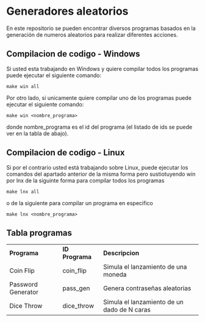 # Generadores aleatorios
En este repositorio se pueden encontrar diversos programas basados en la generación de numeros aleatorios
para realizar diferentes acciones.

## Compilacion de codigo - Windows
Si usted esta trabajando en Windows y quiere compilar todos los programas puede ejecutar el siguiente comando:

    make win all

Por otro lado, si unicamente quiere compilar uno de los programas puede ejecutar el siguiente comando:

    make win <nombre_programa>
donde nombre_programa es el id del programa (el listado de ids se puede ver en la tabla de abajo).

## Compilacion de codigo - Linux
Si por el contrario usted está trabajando sobre Linux, puede ejecutar los comandos del apartado anterior de la misma forma pero sustiotuyendo win por lnx de la siguinte forma para compilar todos los programas

    make lnx all

o de la siguiente para compilar un programa en especifico

    make lnx <nombre_programa>

## Tabla programas
<table>
<tr style='font-weight:bold'>
    <td>Programa</td><td>ID Programa</td><td>Descripcion</td>
</tr>

<tr>
    <td>Coin Flip</td>
    <td>coin_flip</td>
    <td>Simula el lanzamiento de una moneda</td>
</tr>
<tr>
    <td>Password Generator</td>
    <td>pass_gen</td>
    <td>Genera contraseñas aleatorias</td>
</tr>
<tr>
    <td>Dice Throw</td>
    <td>dice_throw</td>
    <td>Simula el lanzamiento de un dado de N caras</td>
</tr>
</table>
